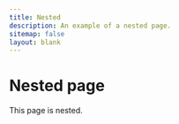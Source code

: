 ```yaml
---
title: Nested
description: An example of a nested page.
sitemap: false
layout: blank
---
```


# Nested page

This page is nested.
